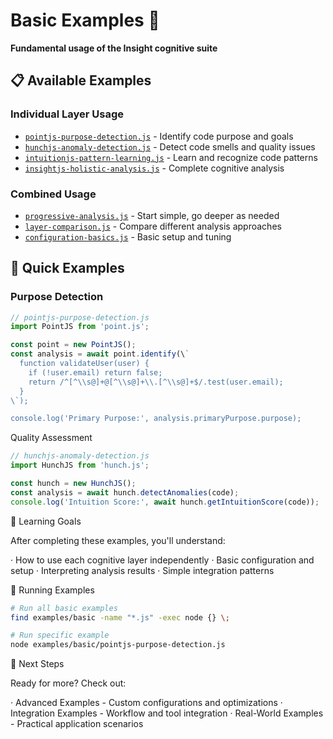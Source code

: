 # Basic Examples 🎯

**Fundamental usage of the Insight cognitive suite**

## 📋 Available Examples

### Individual Layer Usage
- [`pointjs-purpose-detection.js`](./pointjs-purpose-detection.js) - Identify code purpose and goals
- [`hunchjs-anomaly-detection.js`](./hunchjs-anomaly-detection.js) - Detect code smells and quality issues
- [`intuitionjs-pattern-learning.js`](./intuitionjs-pattern-learning.js) - Learn and recognize code patterns
- [`insightjs-holistic-analysis.js`](./insightjs-holistic-analysis.js) - Complete cognitive analysis

### Combined Usage
- [`progressive-analysis.js`](./progressive-analysis.js) - Start simple, go deeper as needed
- [`layer-comparison.js`](./layer-comparison.js) - Compare different analysis approaches
- [`configuration-basics.js`](./configuration-basics.js) - Basic setup and tuning

## 🚀 Quick Examples

### Purpose Detection
```javascript
// pointjs-purpose-detection.js
import PointJS from 'point.js';

const point = new PointJS();
const analysis = await point.identify(\`
  function validateUser(user) {
    if (!user.email) return false;
    return /^[^\\s@]+@[^\\s@]+\\.[^\\s@]+$/.test(user.email);
  }
\`);

console.log('Primary Purpose:', analysis.primaryPurpose.purpose);
```

Quality Assessment

```javascript
// hunchjs-anomaly-detection.js  
import HunchJS from 'hunch.js';

const hunch = new HunchJS();
const analysis = await hunch.detectAnomalies(code);
console.log('Intuition Score:', await hunch.getIntuitionScore(code));
```

🎯 Learning Goals

After completing these examples, you'll understand:

· How to use each cognitive layer independently
· Basic configuration and setup
· Interpreting analysis results
· Simple integration patterns

🔧 Running Examples

```bash
# Run all basic examples
find examples/basic -name "*.js" -exec node {} \;

# Run specific example
node examples/basic/pointjs-purpose-detection.js
```

📖 Next Steps

Ready for more? Check out:

· Advanced Examples - Custom configurations and optimizations
· Integration Examples - Workflow and tool integration
· Real-World Examples - Practical application scenarios
